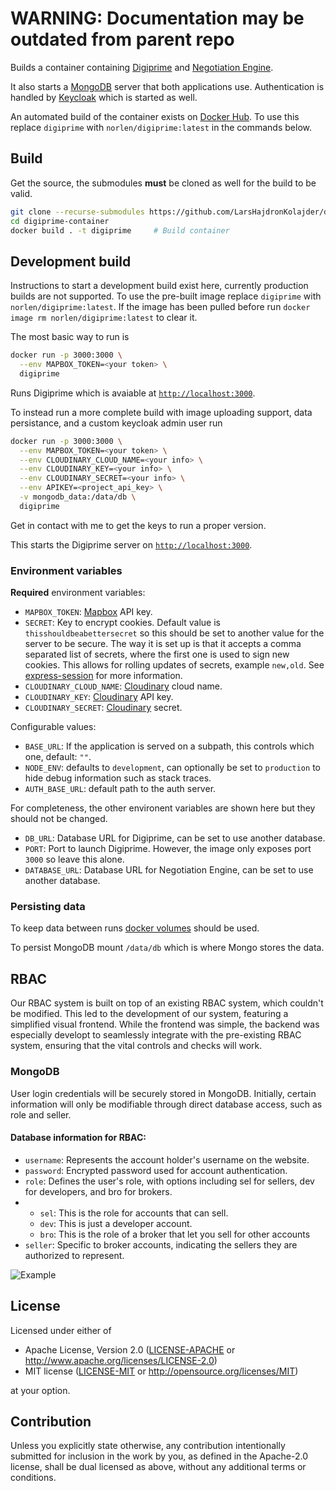 # WARNING: Documentation may be outdated from parent repo

Builds a container containing [Digiprime](https://github.com/norlen/Digiprime)
and [Negotiation Engine](https://github.com/norlen/NegotiationEngine).

It also starts a [MongoDB](https://www.mongodb.com/) server that both
applications use. Authentication is handled by
[Keycloak](https://www.keycloak.org/) which is started as well.

An automated build of the container exists on
[Docker Hub](https://hub.docker.com/r/norlen/digiprime). To use this replace
`digiprime` with `norlen/digiprime:latest` in the commands below.


## Build

Get the source, the submodules **must** be cloned as well for the build to be
valid.

```bash
git clone --recurse-submodules https://github.com/LarsHajdronKolajder/digiprime-container
cd digiprime-container
docker build . -t digiprime     # Build container
```

## Development build

Instructions to start a development build exist here, currently production
builds are not supported. To use the pre-built image replace `digiprime` with
`norlen/digiprime:latest`. If the image has been pulled before run
`docker image rm norlen/digiprime:latest` to clear it.

The most basic way to run is

```bash
docker run -p 3000:3000 \
  --env MAPBOX_TOKEN=<your token> \
  digiprime
```

Runs Digiprime which is avaiable at [`http://localhost:3000`](http://localhost:3000).

To instead run a more complete build with image uploading support, data
persistance, and a custom keycloak admin user run

```bash
docker run -p 3000:3000 \
  --env MAPBOX_TOKEN=<your token> \
  --env CLOUDINARY_CLOUD_NAME=<your info> \
  --env CLOUDINARY_KEY=<your info> \
  --env CLOUDINARY_SECRET=<your info> \
  --env APIKEY=<project_api_key> \
  -v mongodb_data:/data/db \
  digiprime
```
Get in contact with me to get the keys to run a proper version.

This starts the Digiprime server on [`http://localhost:3000`](http://localhost:3000).

### Environment variables

**Required** environment variables:

- `MAPBOX_TOKEN`: [Mapbox](https://www.mapbox.com/) API key.
- `SECRET`: Key to encrypt cookies. Default value is `thisshouldbeabettersecret` so this should be set to another value for the server to be secure. The way it is set up is that it accepts a comma separated list of secrets, where the first one is used to sign new cookies. This allows for rolling updates of secrets, example `new,old`. See [express-session](https://www.npmjs.com/package/express-session) for more information.
- `CLOUDINARY_CLOUD_NAME`: [Cloudinary](https://cloudinary.com/) cloud name.
- `CLOUDINARY_KEY`: [Cloudinary](https://cloudinary.com/) API key.
- `CLOUDINARY_SECRET`: [Cloudinary](https://cloudinary.com/) secret.

Configurable values:

- `BASE_URL`: If the application is served on a subpath, this controls which one, default: `""`.
- `NODE_ENV`: defaults to `development`, can optionally be set to `production` to hide debug information such as stack traces.
- `AUTH_BASE_URL`: default path to the auth server.

For completeness, the other environent variables are shown here but they should
not be changed.

- `DB_URL`: Database URL for Digiprime, can be set to use another database.
- `PORT`: Port to launch Digiprime. However, the image only exposes port `3000` so leave this alone.
- `DATABASE_URL`: Database URL for Negotiation Engine, can be set to use another database.

### Persisting data

To keep data between runs [docker volumes](https://docs.docker.com/storage/volumes/) should be used.

To persist MongoDB mount `/data/db` which is where Mongo stores the data.

## RBAC

Our RBAC system is built on top of an existing RBAC system, which couldn't be modified. This led to the development of our system, featuring a simplified visual frontend. While the frontend was simple, the backend was especially developt to seamlessly integrate with the pre-existing RBAC system, ensuring that the vital controls and checks will work.



### MongoDB

User login credentials will be securely stored in MongoDB. Initially, certain information will only be modifiable through direct database access, such as role and seller.

#### Database information for RBAC:

- `username`: Represents the account holder's username on the website.
- `password`: Encrypted password used for account authentication.
- `role`: Defines the user's role, with options including sel for sellers, dev for developers, and bro for brokers.
- - `sel`: This is the role for accounts that can sell.
  - `dev`: This is just a developer account.
  - `bro`: This is the role of a broker that let you sell for other accounts
- `seller`: Specific to broker accounts, indicating the sellers they are authorized to represent.


![Example]([https://github.com/[username]/[reponame]/blob/[branch]/image.jpg?raw=true](https://github.com/LarsHajdronKolajder/D0020E/blob/dev/README_image/exampledb.png?=raw)])


## License

Licensed under either of

 * Apache License, Version 2.0
   ([LICENSE-APACHE](LICENSE-APACHE) or http://www.apache.org/licenses/LICENSE-2.0)
 * MIT license
   ([LICENSE-MIT](LICENSE-MIT) or http://opensource.org/licenses/MIT)

at your option.

## Contribution

Unless you explicitly state otherwise, any contribution intentionally submitted
for inclusion in the work by you, as defined in the Apache-2.0 license, shall be
dual licensed as above, without any additional terms or conditions.
